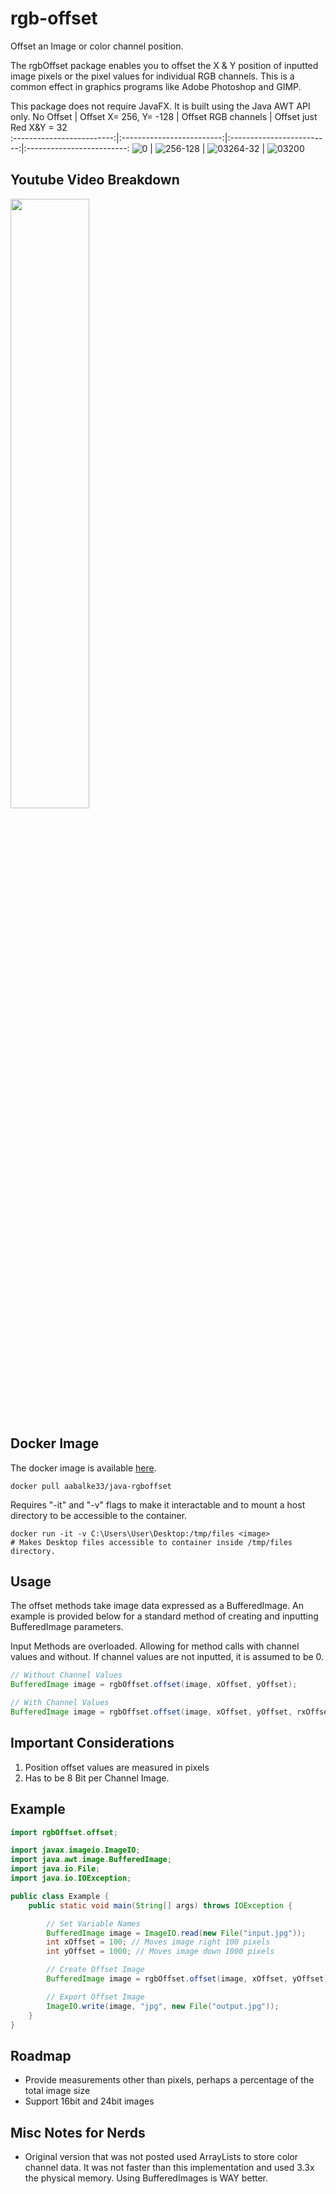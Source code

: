 # rgb-offset
Offset an Image or color channel position.

The rgbOffset package enables you to offset the X & Y position of inputted image pixels or the pixel values for individual RGB channels. This is a common effect in graphics programs like Adobe Photoshop and GIMP.

This package does not require JavaFX. It is built using the Java AWT API only.
No Offset                  |  Offset X= 256, Y= -128   |  Offset RGB channels      |  Offset just Red X&Y = 32         
:-------------------------:|:-------------------------:|:-------------------------:|:-------------------------:
![0](https://github.com/aabalke33/rgb-offset/assets/22086435/33fdf9f7-05b6-4b47-82f5-aec24283d8fc)  |  ![256-128](https://github.com/aabalke33/rgb-offset/assets/22086435/0f2dd0fb-8ea8-4cb8-afca-84964ee054ea)  |  ![03264-32](https://github.com/aabalke33/rgb-offset/assets/22086435/cb5126ff-cddd-4186-bb93-acca6fa03417)  |  ![03200](https://github.com/aabalke33/rgb-offset/assets/22086435/12ef6739-0517-4b19-a653-b6545fe9c231)

## Youtube Video Breakdown

[<img src="https://user-images.githubusercontent.com/22086435/249031602-b948fd54-2d60-4e28-864c-485732ffdeb1.jpg" width="50%">](https://www.youtube.com/watch?v=fP4gSrhVJ30)

## Docker Image
The docker image is available [here](https://hub.docker.com/r/aabalke33/java-rgboffset).

```
docker pull aabalke33/java-rgboffset
```

Requires "-it" and "-v" flags to make it interactable and to mount a host directory to be accessible to the container.

```
docker run -it -v C:\Users\User\Desktop:/tmp/files <image>
# Makes Desktop files accessible to container inside /tmp/files directory.
```


## Usage
The offset methods take image data expressed as a BufferedImage. An example is provided below for a standard method of creating and inputting BufferedImage parameters.

Input Methods are overloaded. Allowing for method calls with channel values and without. If channel values are not inputted, it is assumed to be 0.
```java
// Without Channel Values
BufferedImage image = rgbOffset.offset(image, xOffset, yOffset);

// With Channel Values
BufferedImage image = rgbOffset.offset(image, xOffset, yOffset, rxOffset, ryOffset, gxOffset, gyOffset, bxOffset, byOffset);
```
## Important Considerations
1. Position offset values are measured in pixels
2. Has to be 8 Bit per Channel Image.

## Example
```java
import rgbOffset.offset;

import javax.imageio.ImageIO;
import java.awt.image.BufferedImage;
import java.io.File;
import java.io.IOException;

public class Example {
    public static void main(String[] args) throws IOException {

        // Set Variable Names
        BufferedImage image = ImageIO.read(new File("input.jpg"));
        int xOffset = 100; // Moves image right 100 pixels
        int yOffset = 1000; // Moves image down 1000 pixels

        // Create Offset Image
        BufferedImage image = rgbOffset.offset(image, xOffset, yOffset);

        // Export Offset Image
        ImageIO.write(image, "jpg", new File("output.jpg"));
    }
}
```

## Roadmap

- Provide measurements other than pixels, perhaps a percentage of the total image size
- Support 16bit and 24bit images

## Misc Notes for Nerds
- Original version that was not posted used ArrayLists to store color channel data. It was not faster than this implementation and used 3.3x the physical memory. Using BufferedImages is WAY better.
